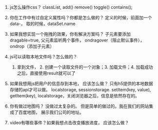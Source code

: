 1. js怎么操作css？
classList, add() remove() toggle() contains();
2. 你在工作中有过自定义属性吗？你都是怎么做的？
定义的时候，前面加一个data-， 取的时候，dataSet.name 
3. 如果我想实现一个拖拽的效果，你有解决方案吗？
子元素要添加dragable=true, 父元素监听两个事件， ondragover（阻止默认事件）， ondrop（添加子元素）
4. js可以读取本地文件吗？怎么做的？
    1. 拿到文件， 2. 创建一个读取文件的一个对象；3. 加载文件；4. 加载成功之后，直接使用result就可以了
5. 如果我想用js把用户的信息存到本地， 应该怎么做？
只有h5提供的本地数据存储的api才可以做。 localstorage, sessionstorage. setItem(key, value), getItem(key), localstorage，关闭浏览器之后，信息是依然存在的。 

6. 你有做过地图吗？
没做过太复杂的。 但是简单的做过的。我在我们的网站集成了百度地图， 展示我们公司的地址。 

7. video有哪些事件？如果我想点击改变播放进度， 应该怎么做？